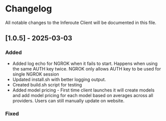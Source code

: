 # Changelog

All notable changes to the Inferoute Client will be documented in this file.


## [1.0.5] - 2025-03-03

### Added

- Added log echo for NGROK when it fails to start. Happens when using the same AUTH key twice. NGROK only allows AUTH key to be used for single NGROK session
- Updated install.sh with better logging output.
- Created build.sh script for testing
- Added model pricing - First time client launches it will create models and add model pricing for each model based on averages across all providers. Users can still manually update on website.

### Fixed


